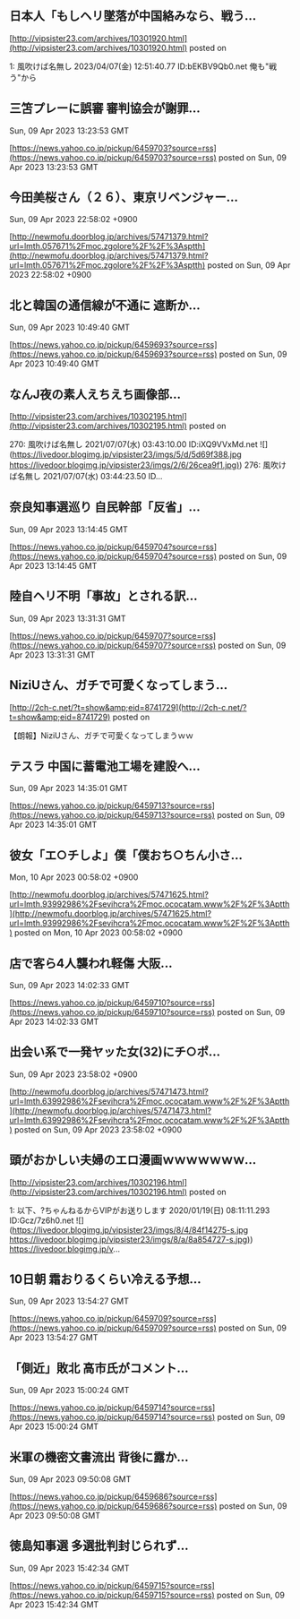 

## 日本人「もしヘリ墜落が中国絡みなら、戦う...
  

[http://vipsister23.com/archives/10301920.html](http://vipsister23.com/archives/10301920.html)
posted on 

<!--more-->

1: 風吹けば名無し 2023/04/07(金) 12:51:40.77 ID:bEKBV9Qb0.net 俺も&quot;戦う&quot;から

## 三笘プレーに誤審 審判協会が謝罪...
  Sun, 09 Apr 2023 13:23:53 GMT

[https://news.yahoo.co.jp/pickup/6459703?source=rss](https://news.yahoo.co.jp/pickup/6459703?source=rss)
posted on Sun, 09 Apr 2023 13:23:53 GMT

<!--more-->



##  今田美桜さん（２６）、東京リベンジャー...
  Sun, 09 Apr 2023 22:58:02 +0900

[http://newmofu.doorblog.jp/archives/57471379.html?url=lmth.057671%2Fmoc.zgolore%2F%2F%3Asptth](http://newmofu.doorblog.jp/archives/57471379.html?url=lmth.057671%2Fmoc.zgolore%2F%2F%3Asptth)
posted on Sun, 09 Apr 2023 22:58:02 +0900

<!--more-->



## 北と韓国の通信線が不通に 遮断か...
  Sun, 09 Apr 2023 10:49:40 GMT

[https://news.yahoo.co.jp/pickup/6459693?source=rss](https://news.yahoo.co.jp/pickup/6459693?source=rss)
posted on Sun, 09 Apr 2023 10:49:40 GMT

<!--more-->



## なんJ夜の素人えちえち画像部...
  

[http://vipsister23.com/archives/10302195.html](http://vipsister23.com/archives/10302195.html)
posted on 

<!--more-->

270: 風吹けば名無し 2021/07/07(水) 03:43:10.00 ID:iXQ9VVxMd.net ![](https://livedoor.blogimg.jp/vipsister23/imgs/5/d/5d69f388.jpg [https://livedoor.blogimg.jp/vipsister23/imgs/2/6/26cea9f1.jpg)](https://livedoor.blogimg.jp/vipsister23/imgs/2/6/26cea9f1.jpg)) 276: 風吹けば名無し 2021/07/07(水) 03:44:23.50 ID...

## 奈良知事選巡り 自民幹部「反省」...
  Sun, 09 Apr 2023 13:14:45 GMT

[https://news.yahoo.co.jp/pickup/6459704?source=rss](https://news.yahoo.co.jp/pickup/6459704?source=rss)
posted on Sun, 09 Apr 2023 13:14:45 GMT

<!--more-->



## 陸自ヘリ不明「事故」とされる訳...
  Sun, 09 Apr 2023 13:31:31 GMT

[https://news.yahoo.co.jp/pickup/6459707?source=rss](https://news.yahoo.co.jp/pickup/6459707?source=rss)
posted on Sun, 09 Apr 2023 13:31:31 GMT

<!--more-->



## NiziUさん、ガチで可愛くなってしまう...
  

[http://2ch-c.net/?t=show&amp;eid=8741729](http://2ch-c.net/?t=show&amp;eid=8741729)
posted on 

<!--more-->

【朗報】NiziUさん、ガチで可愛くなってしまうｗｗ

## テスラ 中国に蓄電池工場を建設へ...
  Sun, 09 Apr 2023 14:35:01 GMT

[https://news.yahoo.co.jp/pickup/6459713?source=rss](https://news.yahoo.co.jp/pickup/6459713?source=rss)
posted on Sun, 09 Apr 2023 14:35:01 GMT

<!--more-->



##  彼女「エ○チしよ」僕「僕おち○ちん小さ...
  Mon, 10 Apr 2023 00:58:02 +0900

[http://newmofu.doorblog.jp/archives/57471625.html?url=lmth.93992986%2Fsevihcra%2Fmoc.ococatam.www%2F%2F%3Aptth](http://newmofu.doorblog.jp/archives/57471625.html?url=lmth.93992986%2Fsevihcra%2Fmoc.ococatam.www%2F%2F%3Aptth)
posted on Mon, 10 Apr 2023 00:58:02 +0900

<!--more-->



## 店で客ら4人襲われ軽傷 大阪...
  Sun, 09 Apr 2023 14:02:33 GMT

[https://news.yahoo.co.jp/pickup/6459710?source=rss](https://news.yahoo.co.jp/pickup/6459710?source=rss)
posted on Sun, 09 Apr 2023 14:02:33 GMT

<!--more-->



##  出会い系で一発ヤッた女(32)にチ○ポ...
  Sun, 09 Apr 2023 23:58:02 +0900

[http://newmofu.doorblog.jp/archives/57471473.html?url=lmth.63992986%2Fsevihcra%2Fmoc.ococatam.www%2F%2F%3Aptth](http://newmofu.doorblog.jp/archives/57471473.html?url=lmth.63992986%2Fsevihcra%2Fmoc.ococatam.www%2F%2F%3Aptth)
posted on Sun, 09 Apr 2023 23:58:02 +0900

<!--more-->



## 頭がおかしい夫婦のエロ漫画ｗｗｗｗｗｗｗ...
  

[http://vipsister23.com/archives/10302196.html](http://vipsister23.com/archives/10302196.html)
posted on 

<!--more-->

1: 以下、?ちゃんねるからVIPがお送りします 2020/01/19(日) 08:11:11.293 ID:Gcz/7z6h0.net ![](https://livedoor.blogimg.jp/vipsister23/imgs/8/4/84f14275-s.jpg [https://livedoor.blogimg.jp/vipsister23/imgs/8/a/8a854727-s.jpg)](https://livedoor.blogimg.jp/vipsister23/imgs/8/a/8a854727-s.jpg)) https://livedoor.blogimg.jp/v...

## 10日朝 霜おりるくらい冷える予想...
  Sun, 09 Apr 2023 13:54:27 GMT

[https://news.yahoo.co.jp/pickup/6459709?source=rss](https://news.yahoo.co.jp/pickup/6459709?source=rss)
posted on Sun, 09 Apr 2023 13:54:27 GMT

<!--more-->



## 「側近」敗北 高市氏がコメント...
  Sun, 09 Apr 2023 15:00:24 GMT

[https://news.yahoo.co.jp/pickup/6459714?source=rss](https://news.yahoo.co.jp/pickup/6459714?source=rss)
posted on Sun, 09 Apr 2023 15:00:24 GMT

<!--more-->



## 米軍の機密文書流出 背後に露か...
  Sun, 09 Apr 2023 09:50:08 GMT

[https://news.yahoo.co.jp/pickup/6459686?source=rss](https://news.yahoo.co.jp/pickup/6459686?source=rss)
posted on Sun, 09 Apr 2023 09:50:08 GMT

<!--more-->



## 徳島知事選 多選批判封じられず...
  Sun, 09 Apr 2023 15:42:34 GMT

[https://news.yahoo.co.jp/pickup/6459715?source=rss](https://news.yahoo.co.jp/pickup/6459715?source=rss)
posted on Sun, 09 Apr 2023 15:42:34 GMT

<!--more-->


